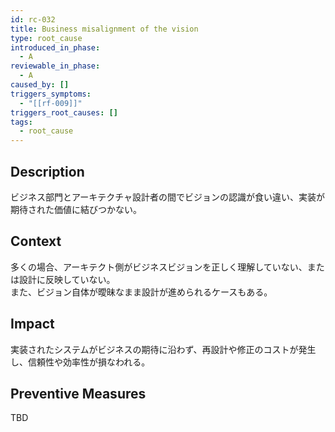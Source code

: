 ```yaml
---
id: rc-032
title: Business misalignment of the vision
type: root_cause
introduced_in_phase:
  - A
reviewable_in_phase:
  - A
caused_by: []
triggers_symptoms:
  - "[[rf-009]]"
triggers_root_causes: []
tags:
  - root_cause
---
```


## Description
ビジネス部門とアーキテクチャ設計者の間でビジョンの認識が食い違い、実装が期待された価値に結びつかない。

## Context
多くの場合、アーキテクト側がビジネスビジョンを正しく理解していない、または設計に反映していない。  
また、ビジョン自体が曖昧なまま設計が進められるケースもある。

## Impact
実装されたシステムがビジネスの期待に沿わず、再設計や修正のコストが発生し、信頼性や効率性が損なわれる。

## Preventive Measures
TBD
